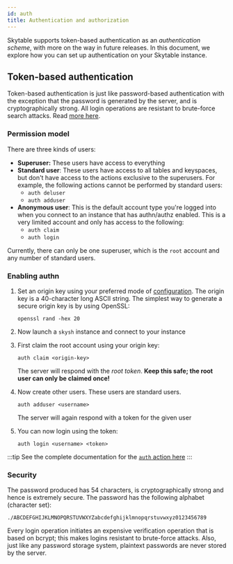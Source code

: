 ```yaml
---
id: auth
title: Authentication and authorization
---
```


Skytable supports token-based authentication as an _authentication scheme_, with more on the way in
future releases. In this document, we explore how you can set up authentication on your Skytable
instance.

## Token-based authentication

Token-based authentication is just like password-based authentication with the exception that the
password is generated by the server, and is cryptographically strong. All login operations
are resistant to brute-force search attacks. Read [more here](#security).

### Permission model

There are three kinds of users:

- **Superuser:** These users have access to everything
- **Standard user**: These users have access to all tables and keyspaces, but don't have access to the
  actions exclusive to the superusers. For example, the following actions cannot be performed by standard users:
  - `auth deluser`
  - `auth adduser`
- **Anonymous user**: This is the default account type you're logged into when you connect to an instance
  that has authn/authz enabled. This is a very limited account and only has access to the following:
  - `auth claim`
  - `auth login`

Currently, there can only be one superuser, which is the `root` account and any number of standard users.

### Enabling authn

1. Set an origin key using your preferred mode of [configuration](config). The origin key is a 40-character
   long ASCII string. The simplest way to generate a secure origin key is by using OpenSSL:

   ```shell
   openssl rand -hex 20
   ```

2. Now launch a `skysh` instance and connect to your instance
3. First claim the root account using your origin key:
   ```shell
   auth claim <origin-key>
   ```
   The server will respond with the _root token_. **Keep this safe; the root user can only be claimed once!**
4. Now create other users. These users are standard users.
   ```shell
   auth adduser <username>
   ```
   The server will again respond with a token for the given user
5. You can now login using the token:
   ```shell
   auth login <username> <token>
   ```

:::tip
See the complete documentation for the [`auth` action here](actions/auth)
:::

### Security

The password produced has 54 characters, is cryptographically strong and hence is extremely secure. The password has the following alphabet (character set):

```text
./ABCDEFGHIJKLMNOPQRSTUVWXYZabcdefghijklmnopqrstuvwxyz0123456789
```

Every login operation initiates an expensive verification operation that is based on bcrypt; this makes
logins resistant to brute-force attacks. Also, just like any password storage system, plaintext passwords
are never stored by the server.
